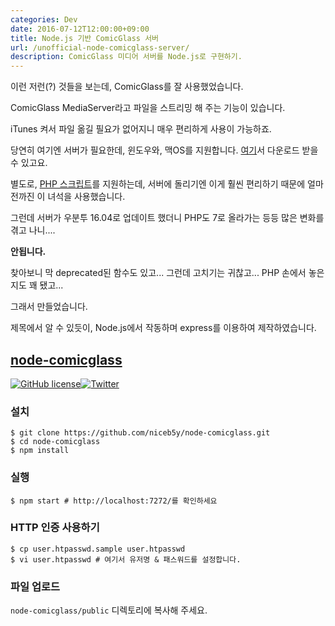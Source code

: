 ```yaml
---
categories: Dev
date: 2016-07-12T12:00:00+09:00
title: Node.js 기반 ComicGlass 서버
url: /unofficial-node-comicglass-server/
description: ComicGlass 미디어 서버를 Node.js로 구현하기.
---
```


이런 저런(?) 것들을 보는데, ComicGlass를 잘 사용했었습니다.

ComicGlass MediaServer라고 파일을 스트리밍 해 주는 기능이 있습니다.

iTunes 켜서 파일 옮길 필요가 없어지니 매우 편리하게 사용이 가능하죠.

당연히 여기엔 서버가 필요한데, 윈도우와, 맥OS를 지원합니다. [여기](http://comicglass.net/download/toolsdownload/)서 다운로드 받을 수 있고요.

별도로, [PHP 스크립트](https://github.com/rhotta/ComicGlassIndexCGI)를 지원하는데, 서버에 돌리기엔 이게 훨씬 편리하기 때문에 얼마전까진 이 녀석을 사용했습니다.

그런데 서버가 우분투 16.04로 업데이트 했더니 PHP도 7로 올라가는 등등 많은 변화를 겪고 나니....

**안됩니다.**

찾아보니 막 deprecated된 함수도 있고... 그런데 고치기는 귀찮고... PHP 손에서 놓은지도 꽤 됐고...

그래서 만들었습니다.

제목에서 알 수 있듯이, Node.js에서 작동하며 express를 이용하여 제작하였습니다.

## [node-comicglass](https://github.com/niceb5y/node-comicglass)

[![GitHub license](https://img.shields.io/badge/license-MIT-blue.svg)](https://raw.githubusercontent.com/niceb5y/node-comicglass/master/LICENSE)[![Twitter](https://img.shields.io/twitter/url/https/github.com/niceb5y/node-comicglass.svg?style=social)](https://twitter.com/intent/tweet?text=Wow:&url=%5Bobject%20Object%5D)

### 설치

    $ git clone https://github.com/niceb5y/node-comicglass.git
    $ cd node-comicglass
    $ npm install

### 실행

    $ npm start # http://localhost:7272/를 확인하세요

### HTTP 인증 사용하기

    $ cp user.htpasswd.sample user.htpasswd
    $ vi user.htpasswd # 여기서 유저명 & 패스워드를 설정합니다.

### 파일 업로드

`node-comicglass/public` 디렉토리에 복사해 주세요.

